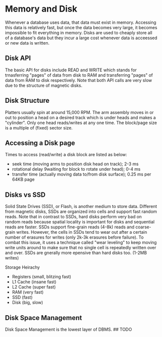 # Memory and Disk

Whenever a database uses data, that data must exist in memory. Accessing this data is relatively fast, but once the data becomes very large, it becomes impossible to fit everything in memory. Disks are used to cheaply store all of a database's data but they incur a large cost whenever data is acceessed or new data is written.

## Disk API 
The basic API for disks include READ and WRITE which stands for trnasferring "pages" of data from disk to RAM and transferring "pages" of data from RAM to disk respectively. Note that both API calls are very slow due to the structure of magnetic disks.

## Disk Structure
Platters usually spin at around 15,000 RPM. The arm assembly moves in or out to position a head on a desired track which is under heads and makes a "cylinder". Only one head reads/writes at any one time. The block/page size is a multiple of (fixed) sector size.

## Accessing a Disk page
Times to access (read/write) a disk block are listed as below:
- seek time (moving arms to position disk head on track); 2-3 ms
- rotational delay 9waiting for block to rotate under head); 0-4 ms
- transfer time (actually moving data to/from disk surface); 0.25 ms per 64KB page

## Disks vs SSD
Solid State Drives (SSD), or Flash, is another medium to store data. Different from magnetic disks, SSDs are organized into cells and support fast random reads. Note that in contrast to SSDs, hard disks perform very bad on random reads because spatial locality is important for disks and sequential reads are faster. SSDs support fine-grain reads (4-8k) reads and coarse-grain writes. However, the cells in SSDs tend to wear out after a certain number of erasures for writes (only 2k-3k erasures before failure). To combat this issue, it uses a technique called "wear leveling" to keep moving write units around to make sure that no single cell is repeatedly written over and over. SSDs are gnerally more epensive than hard disks too. (1-2MB writes)

Storage Heirachy
- Registers (small, blitzing fast)
- L1 Cache (insane fast)
- L2 Cache (super fast)
- RAM (very fast)
- SSD (fast)
- Disk (big, slow)

## Disk Space Management
Disk Space Management is the lowest layer of DBMS. ## TODO
